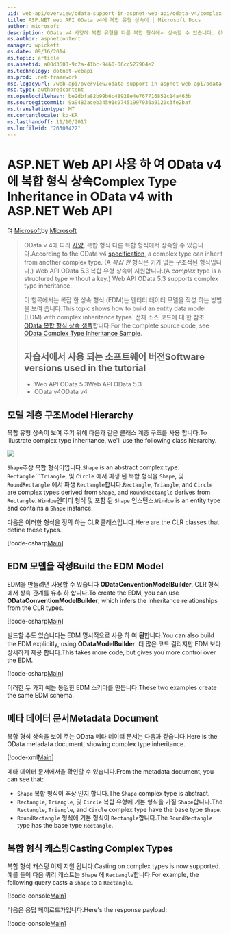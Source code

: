 ```yaml
---
uid: web-api/overview/odata-support-in-aspnet-web-api/odata-v4/complex-type-inheritance-in-odata-v4
title: ASP.NET web API OData v4에 복합 유형 상속이 | Microsoft Docs
author: microsoft
description: OData v4 사양에 복합 유형을 다른 복합 형식에서 상속할 수 있습니다. (복합 형식은 키가 없는 구조적된 형식이입니다.) Web API 중...
ms.author: aspnetcontent
manager: wpickett
ms.date: 09/16/2014
ms.topic: article
ms.assetid: a00d3600-9c2a-41bc-9460-06cc527904e2
ms.technology: dotnet-webapi
ms.prod: .net-framework
msc.legacyurl: /web-api/overview/odata-support-in-aspnet-web-api/odata-v4/complex-type-inheritance-in-odata-v4
msc.type: authoredcontent
ms.openlocfilehash: be2dbfa82b99b6c48928e4e767716852c14a463b
ms.sourcegitcommit: 9a9483aceb34591c97451997036a9120c3fe2baf
ms.translationtype: MT
ms.contentlocale: ko-KR
ms.lasthandoff: 11/10/2017
ms.locfileid: "26508422"
---
```

<a name="complex-type-inheritance-in-odata-v4-with-aspnet-web-api"></a><span data-ttu-id="ad4b0-104">ASP.NET Web API 사용 하 여 OData v4에 복합 형식 상속</span><span class="sxs-lookup"><span data-stu-id="ad4b0-104">Complex Type Inheritance in OData v4 with ASP.NET Web API</span></span>
====================
<span data-ttu-id="ad4b0-105">여 [Microsoft](https://github.com/microsoft)</span><span class="sxs-lookup"><span data-stu-id="ad4b0-105">by [Microsoft](https://github.com/microsoft)</span></span>

> <span data-ttu-id="ad4b0-106">OData v 4에 따라 [사양](http://www.odata.org/documentation/odata-version-4-0/), 복합 형식 다른 복합 형식에서 상속할 수 있습니다.</span><span class="sxs-lookup"><span data-stu-id="ad4b0-106">According to the OData v4 [specification](http://www.odata.org/documentation/odata-version-4-0/), a complex type can inherit from another complex type.</span></span> <span data-ttu-id="ad4b0-107">(A *복잡 한* 형식은 키가 없는 구조적된 형식입니다.) Web API OData 5.3 복합 유형 상속이 지원합니다.</span><span class="sxs-lookup"><span data-stu-id="ad4b0-107">(A *complex* type is a structured type without a key.) Web API OData 5.3 supports complex type inheritance.</span></span>
> 
> <span data-ttu-id="ad4b0-108">이 항목에서는 복잡 한 상속 형식 (EDM)는 엔터티 데이터 모델을 작성 하는 방법을 보여 줍니다.</span><span class="sxs-lookup"><span data-stu-id="ad4b0-108">This topic shows how to build an entity data model (EDM) with complex inheritance types.</span></span> <span data-ttu-id="ad4b0-109">전체 소스 코드에 대 한 참조 [OData 복합 형식 상속 샘플](http://aspnet.codeplex.com/sourcecontrol/latest#Samples/WebApi/OData/v4/ODataComplexTypeInheritanceSample/ReadMe.txt)합니다.</span><span class="sxs-lookup"><span data-stu-id="ad4b0-109">For the complete source code, see [OData Complex Type Inheritance Sample](http://aspnet.codeplex.com/sourcecontrol/latest#Samples/WebApi/OData/v4/ODataComplexTypeInheritanceSample/ReadMe.txt).</span></span>
> 
> ## <a name="software-versions-used-in-the-tutorial"></a><span data-ttu-id="ad4b0-110">자습서에서 사용 되는 소프트웨어 버전</span><span class="sxs-lookup"><span data-stu-id="ad4b0-110">Software versions used in the tutorial</span></span>
> 
> 
> - <span data-ttu-id="ad4b0-111">Web API OData 5.3</span><span class="sxs-lookup"><span data-stu-id="ad4b0-111">Web API OData 5.3</span></span>
> - <span data-ttu-id="ad4b0-112">OData v4</span><span class="sxs-lookup"><span data-stu-id="ad4b0-112">OData v4</span></span>


## <a name="model-hierarchy"></a><span data-ttu-id="ad4b0-113">모델 계층 구조</span><span class="sxs-lookup"><span data-stu-id="ad4b0-113">Model Hierarchy</span></span>

<span data-ttu-id="ad4b0-114">복합 유형 상속이 보여 주기 위해 다음과 같은 클래스 계층 구조를 사용 합니다.</span><span class="sxs-lookup"><span data-stu-id="ad4b0-114">To illustrate complex type inheritance, we'll use the following class hierarchy.</span></span>

![](complex-type-inheritance-in-odata-v4/_static/image1.png)

<span data-ttu-id="ad4b0-115">`Shape`추상 복합 형식이입니다.</span><span class="sxs-lookup"><span data-stu-id="ad4b0-115">`Shape` is an abstract complex type.</span></span> <span data-ttu-id="ad4b0-116">`Rectangle``Triangle`, 및 `Circle` 에서 파생 된 복합 형식을 `Shape`, 및 `RoundRectangle` 에서 파생 `Rectangle`합니다.</span><span class="sxs-lookup"><span data-stu-id="ad4b0-116">`Rectangle`, `Triangle`, and `Circle` are complex types derived from `Shape`, and `RoundRectangle` derives from `Rectangle`.</span></span> <span data-ttu-id="ad4b0-117">`Window`엔터티 형식 및 포함 된 `Shape` 인스턴스.</span><span class="sxs-lookup"><span data-stu-id="ad4b0-117">`Window` is an entity type and contains a `Shape` instance.</span></span>

<span data-ttu-id="ad4b0-118">다음은 이러한 형식을 정의 하는 CLR 클래스입니다.</span><span class="sxs-lookup"><span data-stu-id="ad4b0-118">Here are the CLR classes that define these types.</span></span>

[!code-csharp[Main](complex-type-inheritance-in-odata-v4/samples/sample1.cs)]

## <a name="build-the-edm-model"></a><span data-ttu-id="ad4b0-119">EDM 모델을 작성</span><span class="sxs-lookup"><span data-stu-id="ad4b0-119">Build the EDM Model</span></span>

<span data-ttu-id="ad4b0-120">EDM을 만들려면 사용할 수 있습니다 **ODataConventionModelBuilder**, CLR 형식에서 상속 관계를 유추 하 합니다.</span><span class="sxs-lookup"><span data-stu-id="ad4b0-120">To create the EDM, you can use **ODataConventionModelBuilder**, which infers the inheritance relationships from the CLR types.</span></span>

[!code-csharp[Main](complex-type-inheritance-in-odata-v4/samples/sample2.cs)]

<span data-ttu-id="ad4b0-121">빌드할 수도 있습니다는 EDM 명시적으로 사용 하 여 **된**합니다.</span><span class="sxs-lookup"><span data-stu-id="ad4b0-121">You can also build the EDM explicitly, using **ODataModelBuilder**.</span></span> <span data-ttu-id="ad4b0-122">더 많은 코드 걸리지만 EDM 보다 상세하게 제공 합니다.</span><span class="sxs-lookup"><span data-stu-id="ad4b0-122">This takes more code, but gives you more control over the EDM.</span></span>

[!code-csharp[Main](complex-type-inheritance-in-odata-v4/samples/sample3.cs)]

<span data-ttu-id="ad4b0-123">이러한 두 가지 예는 동일한 EDM 스키마를 만듭니다.</span><span class="sxs-lookup"><span data-stu-id="ad4b0-123">These two examples create the same EDM schema.</span></span>

## <a name="metadata-document"></a><span data-ttu-id="ad4b0-124">메타 데이터 문서</span><span class="sxs-lookup"><span data-stu-id="ad4b0-124">Metadata Document</span></span>

<span data-ttu-id="ad4b0-125">복합 형식 상속을 보여 주는 OData 메타 데이터 문서는 다음과 같습니다.</span><span class="sxs-lookup"><span data-stu-id="ad4b0-125">Here is the OData metadata document, showing complex type inheritance.</span></span>

[!code-xml[Main](complex-type-inheritance-in-odata-v4/samples/sample4.xml?highlight=13,17,25,30)]

<span data-ttu-id="ad4b0-126">메타 데이터 문서에서을 확인할 수 있습니다.</span><span class="sxs-lookup"><span data-stu-id="ad4b0-126">From the metadata document, you can see that:</span></span>

- <span data-ttu-id="ad4b0-127">`Shape` 복합 형식이 추상 인지 합니다.</span><span class="sxs-lookup"><span data-stu-id="ad4b0-127">The `Shape` complex type is abstract.</span></span>
- <span data-ttu-id="ad4b0-128">`Rectangle`, `Triangle`, 및 `Circle` 복합 유형에 기본 형식을 가질 `Shape`합니다.</span><span class="sxs-lookup"><span data-stu-id="ad4b0-128">The `Rectangle`, `Triangle`, and `Circle` complex type have the base type `Shape`.</span></span>
- <span data-ttu-id="ad4b0-129">`RoundRectangle` 형식에 기본 형식이 `Rectangle`합니다.</span><span class="sxs-lookup"><span data-stu-id="ad4b0-129">The `RoundRectangle` type has the base type `Rectangle`.</span></span>

## <a name="casting-complex-types"></a><span data-ttu-id="ad4b0-130">복합 형식 캐스팅</span><span class="sxs-lookup"><span data-stu-id="ad4b0-130">Casting Complex Types</span></span>

<span data-ttu-id="ad4b0-131">복합 형식 캐스팅 이제 지원 됩니다.</span><span class="sxs-lookup"><span data-stu-id="ad4b0-131">Casting on complex types is now supported.</span></span> <span data-ttu-id="ad4b0-132">예를 들어 다음 쿼리 캐스트는 `Shape` 에 `Rectangle`합니다.</span><span class="sxs-lookup"><span data-stu-id="ad4b0-132">For example, the following query casts a `Shape` to a `Rectangle`.</span></span>

[!code-console[Main](complex-type-inheritance-in-odata-v4/samples/sample5.cmd)]

<span data-ttu-id="ad4b0-133">다음은 응답 페이로드가입니다.</span><span class="sxs-lookup"><span data-stu-id="ad4b0-133">Here's the response payload:</span></span>

[!code-console[Main](complex-type-inheritance-in-odata-v4/samples/sample6.cmd)]
